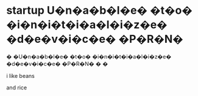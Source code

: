 # startup U�n�a�b�l�e� �t�o� �i�n�i�t�i�a�l�i�z�e� �d�e�v�i�c�e� �P�R�N�
�
�U�n�a�b�l�e� �t�o� �i�n�i�t�i�a�l�i�z�e� �d�e�v�i�c�e� �P�R�N�
�
�

i like beans

and rice
